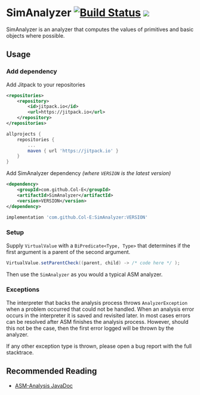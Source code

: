 # SimAnalyzer [![Build Status](https://cloud.drone.io/api/badges/Col-E/SimAnalyzer/status.svg)](https://cloud.drone.io/Col-E/SimAnalyzer) [![](https://jitpack.io/v/Col-E/SimAnalyzer.svg)](https://jitpack.io/#Col-E/SimAnalyzer)

SimAnalyzer is an analyzer that computes the values of primitives and basic objects where possible. 

## Usage

### Add dependency

Add Jitpack to your repositories
```xml
<repositories>
	<repository>
	    <id>jitpack.io</id>
	    <url>https://jitpack.io</url>
	</repository>
</repositories>
```
```groovy
allprojects {
	repositories {
		...
		maven { url 'https://jitpack.io' }
	}
}
```
Add SimAnalyzer dependency _(where `VERSION` is the latest version)_
```xml
<dependency>
    <groupId>com.github.Col-E</groupId>
    <artifactId>SimAnalyzer</artifactId>
    <version>VERSION</version>
</dependency>
```
```groovy
implementation 'com.github.Col-E:SimAnalyzer:VERSION'
```

### Setup 

Supply `VirtualValue` with a `BiPredicate<Type, Type>` that determines if the first argument is a parent of the second argument. 
```java
VirtualValue.setParentCheck((parent, child) -> /* code here */ );
```
Then use the `SimAnalyzer` as you would a typical ASM analyzer. 

### Exceptions

The interpreter that backs the analysis process throws `AnalyzerException` when a problem occurred that could not be handled. 
When an analysis error occurs in the interpreter it is saved and revisited later.
In most cases errors can be resolved after ASM finishes the analysis process. 
However, should this not be the case, then the first error logged will be thrown by the analyzer.

If any other exception type is thrown, please open a bug report with the full stacktrace.

## Recommended Reading

* [ASM-Analysis JavaDoc](https://www.javadoc.io/doc/org.ow2.asm/asm-analysis/latest/index.html)